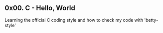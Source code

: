 ## 0x00. C - Hello, World

Learning the official C coding style and how to check my code with 'betty-style'
